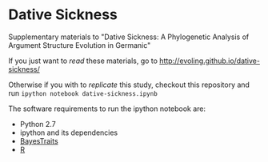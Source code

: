 # Dative Sickness

Supplementary materials to "Dative Sickness: A Phylogenetic Analysis of Argument Structure Evolution in Germanic"

If you just want to *read* these materials, go to http://evoling.github.io/dative-sickness/

Otherwise if you with to *replicate* this study, checkout this repository and run `ipython notebook dative-sickness.ipynb`

The software requirements to run the ipython notebook are:

- Python 2.7
- ipython and its dependencies
- [BayesTraits](http://www.evolution.rdg.ac.uk/BayesTraits.html)
- [R](http://www.r-project.org/)
